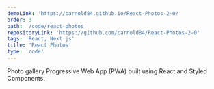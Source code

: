```yaml
---
demoLink: 'https://carnold84.github.io/React-Photos-2-0/'
order: 3
path: '/code/react-photos'
repositoryLink: 'https://github.com/carnold84/React-Photos-2-0'
tags: 'React, Next.js'
title: 'React Photos'
type: 'code'
---
```


Photo gallery Progressive Web App (PWA) built using React and Styled Components.
